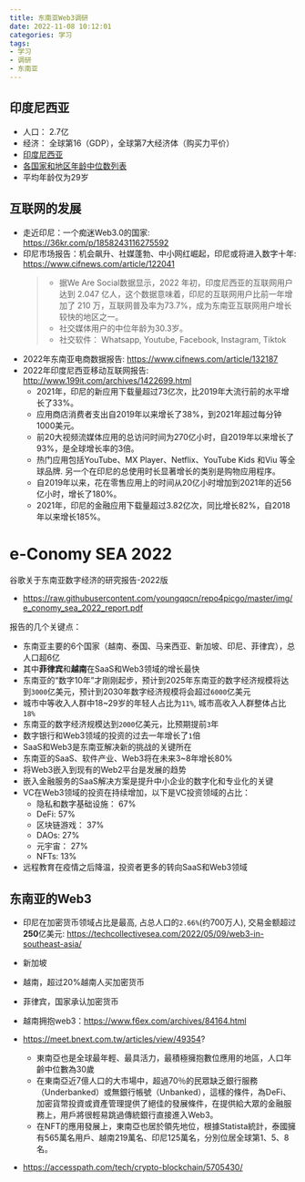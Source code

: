 ```yaml
---
title: 东南亚Web3调研
date: 2022-11-08 10:12:01
categories: 学习
tags:
- 学习
- 调研
- 东南亚
---
```


## 印度尼西亚

- 人口： 2.7亿
- 经济： 全球第16（GDP），全球第7大经济体（购买力平价）
- [印度尼西亚](https://zh.wikipedia.org/wiki/%E5%8D%B0%E5%BA%A6%E5%B0%BC%E8%A5%BF%E4%BA%9A)
- [各国家和地区年龄中位数列表](https://zh.wikipedia.org/wiki/%E5%90%84%E5%9B%BD%E5%AE%B6%E5%92%8C%E5%9C%B0%E5%8C%BA%E5%B9%B4%E9%BE%84%E4%B8%AD%E4%BD%8D%E6%95%B0%E5%88%97%E8%A1%A8)
- 平均年龄仅为29岁

## 互联网的发展

- 走近印尼：一个痴迷Web3.0的国家: https://36kr.com/p/1858243116275592
- 印尼市场报告：机会飙升、社媒蓬勃、中小网红崛起，印尼或将进入数字十年: https://www.cifnews.com/article/122041
  > - 据We Are Social数据显示，2022 年初，印度尼西亚的互联网用户达到 2.047 亿人，这个数据意味着，印尼的互联网用户比前一年增加了 210 万，互联网普及率为73.7%，成为东南亚互联网用户增长较快的地区之一。
  > - 社交媒体用户的中位年龄为30.3岁。
  > - 社交软件： Whatsapp, Youtube, Facebook, Instagram, Tiktok
- 2022年东南亚电商数据报告: https://www.cifnews.com/article/132187
- 2022年印度尼西亚移动互联网报告: http://www.199it.com/archives/1422699.html
  - 2021年，印尼的新应用下载量超过73亿次，比2019年大流行前的水平增长了33%。
  - 应用商店消费者支出自2019年以来增长了38%，到2021年超过每分钟1000美元。
  -  前20大视频流媒体应用的总访问时间为270亿小时，自2019年以来增长了93%，是全球增长率的3倍。
  -  热门应用包括YouTube、MX Player、Netflix、YouTube Kids 和Viu 等全球品牌. 另一个在印尼的总使用时长显著增长的类别是购物应用程序。
  -  自2019年以来，花在零售应用上的时间从20亿小时增加到2021年的近56亿小时，增长了180%。
  -  2021年，印尼的金融应用下载量超过3.82亿次，同比增长82%，自2018年以来增长185%。



# e-Conomy SEA 2022

谷歌关于东南亚数字经济的研究报告-2022版
- https://raw.githubusercontent.com/youngqqcn/repo4picgo/master/img/e_conomy_sea_2022_report.pdf


报告的几个关键点：

- 东南亚主要的6个国家（越南、泰国、马来西亚、新加坡、印尼、菲律宾），总人口超6亿
- 其中**菲律宾**和**越南**在SaaS和Web3领域的增长最快
- 东南亚的“数字10年”才刚刚起步，预计到2025年东南亚的数字经济规模将达到`3000`亿美元，预计到2030年数字经济规模将会超过`6000`亿美元
- 城市中等收入人群中18~29岁的年轻人占比为`11%`, 城市高收入人群整体占比`18%`
- 东南亚的数字经济规模达到`2000`亿美元，比预期提前`3`年
- 数字银行和Web3领域的投资的过去一年增长了`1`倍
- SaaS和Web3是东南亚解决新的挑战的关键所在
- 东南亚的SaaS、软件产业、Web3将在未来3~8年增长80%
- 将Web3嵌入到现有的Web2平台是发展的趋势
- 嵌入金融服务的SaaS解决方案是提升中小企业的数字化和专业化的关键
- VC在Web3领域的投资在持续增加，以下是VC投资领域的占比：
  - 隐私和数字基础设施： 67%
  - DeFi: 57%
  - 区块链游戏： 37%
  - DAOs: 27%
  - 元宇宙： 27%
  - NFTs: 13%
- 远程教育在疫情之后降温，投资者更多的转向SaaS和Web3领域



## 东南亚的Web3

- 印尼在加密货币领域占比是最高, 占总人口的`2.66%`(约700万人), 交易金额超过**250**亿美元: https://techcollectivesea.com/2022/05/09/web3-in-southeast-asia/
- 新加坡
- 越南，超过20%越南人买加密货币
- 菲律宾，国家承认加密货币
- 越南拥抱web3：https://www.f6ex.com/archives/84164.html
- https://meet.bnext.com.tw/articles/view/49354?
  - 東南亞也是全球最年輕、最具活力，最積極擁抱數位應用的地區，人口年齡中位數為30歲
  - 在東南亞近7億人口的大市場中，超過70％的民眾缺乏銀行服務（Underbanked）或無銀行帳號（Unbanked），這樣的條件，為DeFi、加密貨幣投資或資產管理提供了絕佳的發展條件，在提供給大眾的金融服務上，用戶將很輕易跳過傳統銀行直接進入Web3。
  - 在NFT的應用發展上，東南亞也居於領先地位，根據Statista統計，泰國擁有565萬名用戶、越南219萬名、印尼125萬名，分別位居全球第1、5、8名。

- https://accesspath.com/tech/crypto-blockchain/5705430/
